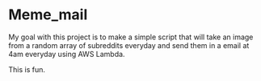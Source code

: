 # Meme_mail

My goal with this project is to make a simple script that will take an image from a random array of subreddits everyday and send them in a email at 4am everyday using AWS Lambda.

This is fun.
